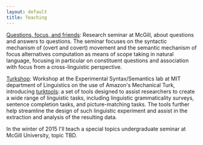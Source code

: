```yaml
---
layout: default
title: Teaching
---
```


[Questions, focus, and
friends](http://people.linguistics.mcgill.ca/~michael.erlewine/focus-wh/):
Research seminar at McGill, about questions and answers to questions. The seminar focuses on the syntactic mechanism of (overt and covert) movement and the semantic mechanism of focus alternatives computation as means of scope taking in natural language, focusing in particular on constituent questions and association with focus from a cross-linguistic perspective.


[Turkshop](http://web.mit.edu/hackl/www/lab/turkshop/): 
Workshop at the Experimental Syntax/Semantics lab at MIT department of Linguistics on the use of Amazon's Mechanical Turk, introducing [turktools](turktools.net): a set of tools designed to assist researchers to create a wide range of linguistic tasks, including linguistic grammaticality surveys, sentence completion tasks, and picture-matching tasks. The tools further help streamline the design of such linguistic experiment and assist in the extraction and analysis of the resulting data.

In the winter of 2015 I'll teach a special topics undergraduate seminar at McGill University, topic TBD. 